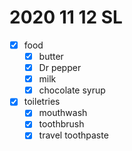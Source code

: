 # 2020 11 12 SL

- [x] food
  - [x] butter
  - [x] Dr pepper
  - [x] milk
  - [x] chocolate syrup

- [x] toiletries
  - [x] mouthwash
  - [x] toothbrush
  - [x] travel toothpaste
